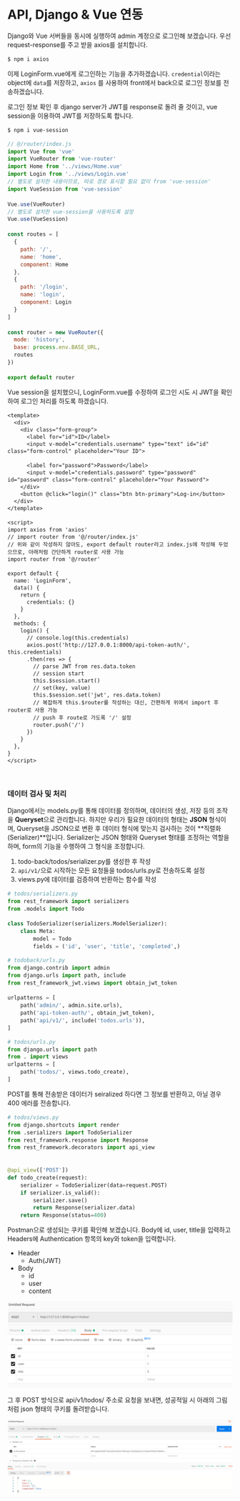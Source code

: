 # API, Django & Vue 연동

Django와 Vue 서버들을 동시에 실행하여 admin 계정으로 로그인해 보겠습니다. 우선 request-response를 주고 받을 axios를 설치합니다.

```bash
$ npm i axios
```

이제 LoginForm.vue에게 로그인하는 기능을 추가하겠습니다.  `credential`이라는 object에 `data`를 저장하고, `axios` 를 사용하여 front에서 back으로 로그인 정보를 전송하겠습니다.

로그인 정보 확인 후 django server가 JWT를 response로 돌려 줄 것이고, vue session을 이용하여  JWT를 저장하도록 합니다.

```bash
$ npm i vue-session
```

```javascript
// @/router/index.js
import Vue from 'vue'
import VueRouter from 'vue-router'
import Home from '../views/Home.vue'
import Login from '../views/Login.vue'
// 별도로 설치한 내용이므로, 따로 경로 표시할 필요 없이 from 'vue-session'
import VueSession from 'vue-session'

Vue.use(VueRouter)
// 별도로 설치한 vue-session을 사용하도록 설정
Vue.use(VueSession)

const routes = [
  {
    path: '/',
    name: 'home',
    component: Home
  },
  {
    path: '/login',
    name: 'login',
    component: Login
  }
]

const router = new VueRouter({
  mode: 'history',
  base: process.env.BASE_URL,
  routes
})

export default router

```

Vue session을 설치했으니, LoginForm.vue를 수정하여 로그인 시도 시 JWT을 확인하여 로그인 처리를 하도록 하겠습니다.

```vue
<template>
  <div>
    <div class="form-group">
      <label for="id">ID</label>
      <input v-model="credentials.username" type="text" id="id" class="form-control" placeholder="Your ID">

      <label for="password">Password</label>
      <input v-model="credentials.password" type="password" id="password" class="form-control" placeholder="Your Password">
    </div>
    <button @click="login()" class="btn btn-primary">Log-in</button>
  </div>
</template>

<script>
import axios from 'axios'
// import router from '@/router/index.js'
// 위와 같이 작성하지 않아도, export default router라고 index.js에 작성해 두었으므로, 아래처럼 간단하게 router로 사용 가능
import router from '@/router'

export default {
  name: 'LoginForm',
  data() {
    return {
      credentials: {}
    }
  },
  methods: {
    login() {
      // console.log(this.credentials)
      axios.post('http://127.0.0.1:8000/api-token-auth/', this.credentials)
      .then(res => {
        // parse JWT from res.data.token
        // session start
        this.$session.start()
        // set(key, value)
        this.$session.set('jwt', res.data.token)
        // 복잡하게 this.$router를 작성하는 대신, 간편하게 위에서 import 후 router로 사용 가능
        // push 후 route로 가도록 '/' 설정
        router.push('/')
      })
    }
  },
}
</script>
```

<br>

### 데이터 검사 및 처리

Django에서는 models.py를 통해 데이터를 정의하며, 데이터의 생성, 저장 등의 조작을 **Queryset**으로 관리합니다. 하지만 우리가 필요한 데이터의 형태는 **JSON** 형식이며, Queryset을 JSON으로 변환 후 데이터 형식에 맞는지 검사하는 것이 **직렬화(Serializer)**입니다. Serializer는 JSON 형태와 Queryset 형태를 조정하는 역할을 하며, form의 기능을 수행하여 그 형식을 조정합니다.

1. todo-back/todos/serializer.py를 생성한 후 작성
2. `api/v1/`으로 시작하는 모든 요청들을 todos/urls.py로 전송하도록 설정
3. views.py에 데이터를 검증하여 반환하는 함수를 작성

```python
# todos/serializers.py
from rest_framework import serializers
from .models import Todo

class TodoSerializer(serializers.ModelSerializer):
    class Meta:
        model = Todo
        fields = ('id', 'user', 'title', 'completed',)
```

```python
# todoback/urls.py
from django.contrib import admin
from django.urls import path, include
from rest_framework_jwt.views import obtain_jwt_token

urlpatterns = [
    path('admin/', admin.site.urls),
    path('api-token-auth/', obtain_jwt_token),
    path('api/v1/', include('todos.urls')),
]
```

```python
# todos/urls.py
from django.urls import path
from . import views
urlpatterns = [
    path('todos/', views.todo_create),
]
```

POST를 통해 전송받은 데이터가 seiralized 하다면 그 정보를 반환하고, 아닐 경우 400 에러를 전송합니다.

```python
# todos/views.py
from django.shortcuts import render
from .serializers import TodoSerializer
from rest_framework.response import Response
from rest_framework.decorators import api_view


@api_view(['POST'])
def todo_create(request):
    serializer = TodoSerializer(data=request.POST)
    if serializer.is_valid():
        serializer.save()
        return Response(serializer.data)
    return Response(status=400)
```

Postman으로 생성되는 쿠키를 확인해 보겠습니다. Body에 id, user, title을 입력하고 Headers에 Authentication 항목의 key와 token을 입력합니다.

- Header
  - Auth(JWT)
- Body
  - id
  - user
  - content

![postman_todos_1](./assets/postman_todos_1.png)

 그 후 POST 방식으로 api/v1/todos/ 주소로 요청을 보내면, 성공적일 시 아래의 그림처럼 json 형태의 쿠키를 돌려받습니다.

![postman_todos_2](./assets/postman_todos_2.png)























